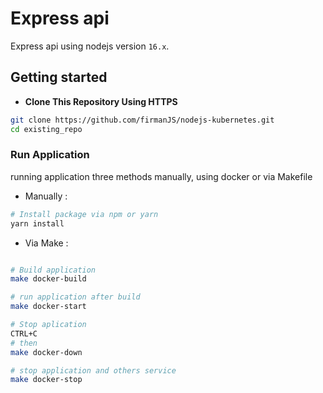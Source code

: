 # Express api
Express api using nodejs version `16.x`.

## Getting started
- **Clone This Repository Using HTTPS** 
```bash
git clone https://github.com/firmanJS/nodejs-kubernetes.git
cd existing_repo
```
### Run Application
running application three methods manually, using docker or via Makefile
* Manually :

```bash
# Install package via npm or yarn
yarn install

```

* Via Make :

```bash

# Build application
make docker-build

# run application after build
make docker-start

# Stop aplication
CTRL+C 
# then 
make docker-down

# stop application and others service
make docker-stop
```